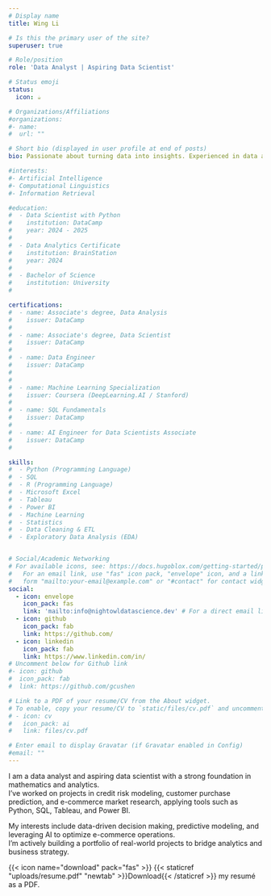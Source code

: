 ```yaml
---
# Display name
title: Wing Li

# Is this the primary user of the site?
superuser: true

# Role/position
role: 'Data Analyst | Aspiring Data Scientist'

# Status emoji
status:
  icon: ☕️

# Organizations/Affiliations
#organizations:
#- name:  
#  url: ""

# Short bio (displayed in user profile at end of posts)
bio: Passionate about turning data into insights. Experienced in data analytics, e-commerce market research, and risk modeling. Skilled in Python, SQL, Tableau, and machine learning.

#interests:
#- Artificial Intelligence
#- Computational Linguistics
#- Information Retrieval

#education:
#  - Data Scientist with Python
#    institution: DataCamp
#    year: 2024 - 2025
#
#  - Data Analytics Certificate
#    institution: BrainStation
#    year: 2024
#
#  - Bachelor of Science
#    institution: University
#

certifications:
#  - name: Associate's degree, Data Analysis
#    issuer: DataCamp
#    
#  - name: Associate's degree, Data Scientist
#    issuer: DataCamp
#    
#  - name: Data Engineer
#    issuer: DataCamp
#    
# 
#  - name: Machine Learning Specialization
#    issuer: Coursera (DeepLearning.AI / Stanford)
#
#  - name: SQL Fundamentals
#    issuer: DataCamp
#    
#  - name: AI Engineer for Data Scientists Associate
#    issuer: DataCamp
#    

skills:
#  - Python (Programming Language)
#  - SQL
#  - R (Programming Language)
#  - Microsoft Excel
#  - Tableau
#  - Power BI
#  - Machine Learning
#  - Statistics
#  - Data Cleaning & ETL
#  - Exploratory Data Analysis (EDA)


# Social/Academic Networking
# For available icons, see: https://docs.hugoblox.com/getting-started/page-builder/#icons
#   For an email link, use "fas" icon pack, "envelope" icon, and a link in the
#   form "mailto:your-email@example.com" or "#contact" for contact widget.
social:
  - icon: envelope
    icon_pack: fas
    link: 'mailto:info@nightowldatascience.dev' # For a direct email link, use "mailto:test@example.org".
  - icon: github
    icon_pack: fab
    link: https://github.com/
  - icon: linkedin
    icon_pack: fab
    link: https://www.linkedin.com/in/
# Uncomment below for Github link
#- icon: github
#  icon_pack: fab
#  link: https://github.com/gcushen

# Link to a PDF of your resume/CV from the About widget.
# To enable, copy your resume/CV to `static/files/cv.pdf` and uncomment the lines below.
# - icon: cv
#   icon_pack: ai
#   link: files/cv.pdf

# Enter email to display Gravatar (if Gravatar enabled in Config)
#email: ""
---
```


I am a data analyst and aspiring data scientist with a strong foundation in mathematics and analytics.  
I’ve worked on projects in credit risk modeling, customer purchase prediction, and e-commerce market research, applying tools such as Python, SQL, Tableau, and Power BI.  

My interests include data-driven decision making, predictive modeling, and leveraging AI to optimize e-commerce operations.  
I’m actively building a portfolio of real-world projects to bridge analytics and business strategy.    

{{< icon name="download" pack="fas" >}} {{< staticref "uploads/resume.pdf" "newtab" >}}Download{{< /staticref >}} my resumé as a PDF.

